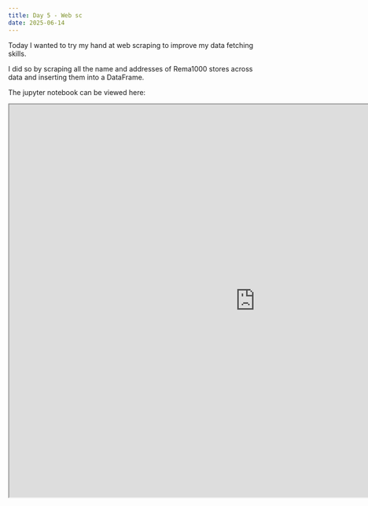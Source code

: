 ```yaml
---
title: Day 5 - Web sc
date: 2025-06-14
---
```

Today I wanted to try my hand at web scraping to improve my data fetching skills.

I did so by scraping all the name and addresses of Rema1000 stores across data and inserting them into a DataFrame.

The jupyter notebook can be viewed here:
<iframe 
width=1000px
height=800px
src="https://nbviewer.org/github/Lokopu/1000daysofcoding/blob/main/daily-projects/day5_20250615/Rema1k.ipynb">
</iframe>


